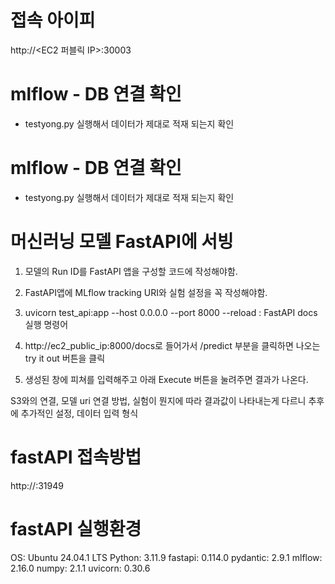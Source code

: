 # 접속 아이피

http://<EC2 퍼블릭 IP>:30003


# mlflow - DB 연결 확인
- testyong.py 실행해서 데이터가 제대로 적재 되는지 확인

# mlflow - DB 연결 확인
- testyong.py 실행해서 데이터가 제대로 적재 되는지 확인

# 머신러닝 모델 FastAPI에 서빙

1. 모델의 Run ID를 FastAPI 앱을 구성할 코드에 작성해야함.

2. FastAPI앱에 MLflow tracking URI와 실험 설정을 꼭 작성해야함.

3. uvicorn test_api:app --host 0.0.0.0 --port 8000 --reload : FastAPI docs 실행 명령어 

4. http://ec2_public_ip:8000/docs로 들어가서 /predict 부분을 클릭하면 나오는 try it out 버튼을 클릭

5. 생성된 창에 피쳐를 입력해주고 아래 Execute 버튼을 눌려주면 결과가 나온다.

S3와의 연결, 모델 uri 연결 방법, 실험이 뭔지에 따라 결과값이 나타내는게 다르니 추후에 추가적인 설정, 데이터 입력 형식

# fastAPI 접속방법

http://<aws public ip>:31949

# fastAPI 실행환경

OS: Ubuntu 24.04.1 LTS
Python: 3.11.9
fastapi: 0.114.0
pydantic: 2.9.1
mlflow: 2.16.0
numpy: 2.1.1
uvicorn: 0.30.6